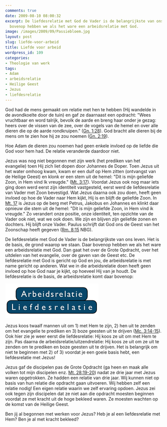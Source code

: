 ```yaml
---
comments: true
date: 2009-08-10 08:00:32
excerpt: De liefdesrelatie met God de Vader is de belangrijkste van ons leven. Daar
  bovenop hebben we als het ware een arbeidsrelatie met God.
image: /images/2009/09/Passiebloem.jpg
layout: post
slug: liefde-voor-arbeid
title: Liefde voor arbeid
wordpress_id: 109
categories:
- Theologie van werk
tags:
- Adam
- arbeidsrelatie
- Heilige Geest
- Jezus
- liefdesrelatie
---
```


God had de mens gemaakt om relatie met hen te hebben (Hij wandelde in de avondkoelte door de tuin) en gaf ze daarnaast een opdracht: "Wees vruchtbaar en word talrijk, bevolk de aarde en breng haar onder je gezag: heers over de vissen van de zee, over de vogels van de hemel en over alle dieren die op de aarde rondkruipen." ([Gn. 1:28](http://www.biblija.net/biblija.cgi?m=Genesis+1%3A28&id18=1&pos=0&l=nl&set=10)). God bracht alle dieren bij de mens om te zien hoe hij ze zou noemen ([Gn. 2:19](http://www.biblija.net/biblija.cgi?m=Genesis+2%3A19&id18=1&pos=0&l=nl&set=10)).

Hoe Adam de dieren zou noemen had geen enkele invloed op de liefde die God voor hem had. De relatie veranderde daardoor niet.

Jezus was nog niet begonnen met zijn werk (het prediken van het evangelie) toen Hij zich liet dopen door Johannes de Doper. Toen Jezus uit het water omhoog kwam, kwam er een duif op Hem zitten (ontvangst van de Heilige Geest) en klonk er een stem uit de hemel: "Dit is mijn geliefde Zoon, in Hem vind Ik vreugde." ([Mt. 3:17](http://www.biblija.net/biblija.cgi?m=Matte%FCs+3%3A17&id18=1&pos=0&l=nl&set=10)). Voordat Jezus ook nog maar iets ging doen werd eerst zijn identiteit vastgesteld, eerst werd de liefdesrelatie van Vader met Zoon bevestigd. Wat Jezus daarna ook zou doen, heeft geen invloed op hoe de Vader naar Hem kijkt, Hij is en blijft de geliefde Zoon. In [Mt. 17](http://www.biblija.net/biblija.cgi?m=Matte%FCs+17%3A1-13&id18=1&pos=0&l=nl&set=10) is Jezus op de berg met Petrus, Jakobus en Johannes en klinkt daar opnieuw die stem uit de hemel: "Dit is mijn geliefde Zoon, in Hem vind ik vreugde." Zo verandert onze positie, onze identiteit, ten opzichte van de Vader ook niet, wat we ook doen. We zijn en blijven zijn geliefde zonen en dochters. Hij blijft onze Vader. Paulus schrijft dat God ons de Geest van het Zoonschap heeft gegeven ([Rm. 8:15](http://www.biblija.net/biblija.cgi?m=Romeinen+8%3A15&id16=1&pos=0&l=nl&set=10) NBG).

De liefdesrelatie met God de Vader is de belangrijkste van ons leven. Het is de basis, de grond waarop we staan. Daar bovenop hebben we als het ware een arbeidsrelatie met God. Dan gaat het over de Grote Opdracht, over het uitdelen van het evangelie, over de gaven van de Geest etc. De liefdesrelatie met God is gericht op God en jou, de arbeidsrelatie is met name gericht op anderen. Wat we in die arbeidsrelatie doen heeft geen invloed op hoe God naar je kijkt, op hoeveel Hij van je houdt. De liefdesrelatie is de basis, de arbeidsrelatie komt daar bovenop:

![Relaties](/images/2009/07/relaties.png)

Jezus koos twaalf mannen uit om 1) met Hem te zijn, 2) hen uit te zenden om het evangelie te prediken en 3) boze geesten uit te drijven ([Mc. 3:14-15](http://www.biblija.net/biblija.cgi?m=Marcus+3%3A14%2C15&id16=1&pos=0&l=nl&set=10)). Ook hier zie je weer eerst die liefdesrelatie: Hij koos ze uit om met Hem te zijn. Pas daarna de arbeidsrelatie/uitzendrelatie: Hij koos ze uit om ze uit te zenden om te prediken en boze geesten uit te drijven. Het is belangrijk om niet te beginnen met 2) of 3) voordat je een goeie basis hebt, een liefdesrelatie met Jezus!

Jezus gaf de discipelen pas de Grote Opdracht (ga heen en maak alle volken tot mijn discipelen enz. [Mt. 28:19-20](http://www.biblija.net/biblija.cgi?m=Matte%FCs+28%3A19%2C20&id18=1&pos=0&l=nl&set=10)) nadat ze drie jaar met Jezus waren opgetrokken. Ze hadden een relatie van drie jaar. Wij kunnen niet op basis van hun relatie die opdracht gaan uitvoeren. Wij hebben zelf een relatie nodig! Een eigen relatie waarin we zelf ervaring opdoen. Jezus zei ook tegen zijn discipelen dat ze niet aan die opdracht moesten beginnen voordat ze met kracht uit de hoge bekleed waren. Ze moesten wachten op de komst van de Heilige Geest.

Ben jij al begonnen met werken voor Jezus? Heb je al een liefdesrelatie met Hem? Ben je al met kracht bekleed?
